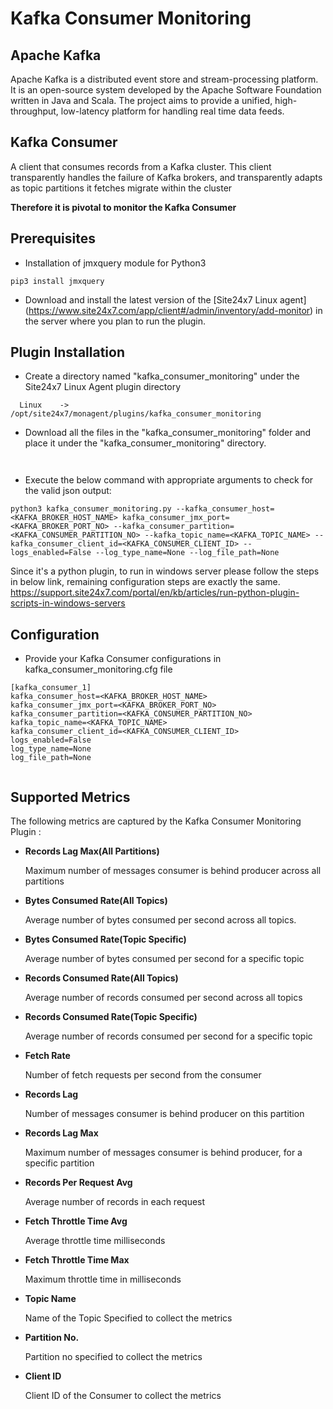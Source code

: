 # **Kafka Consumer Monitoring**

## Apache Kafka

Apache Kafka is a distributed event store and stream-processing platform. It is an open-source system developed by the Apache Software Foundation written in Java and Scala. The project aims to provide a unified, high-throughput, low-latency platform for handling real time data feeds.

## Kafka Consumer

A client that consumes records from a Kafka cluster. This client transparently handles the failure of Kafka brokers, and transparently adapts as topic partitions it fetches migrate within the cluster

**Therefore it is pivotal to monitor the Kafka Consumer**

## Prerequisites
 - Installation of jmxquery module for Python3
```
pip3 install jmxquery
```

 - Download and install the latest version of the [Site24x7 Linux agent] (https://www.site24x7.com/app/client#/admin/inventory/add-monitor) in the server where you plan to run the plugin.

## Plugin Installation

- Create a directory named "kafka_consumer_monitoring" under the Site24x7 Linux Agent plugin directory

```
  Linux    ->   /opt/site24x7/monagent/plugins/kafka_consumer_monitoring
```

 - Download all the files in the "kafka_consumer_monitoring" folder and place it under the "kafka_consumer_monitoring" directory. 

```


```

- Execute the below command with appropriate arguments to check for the valid json output:

```
python3 kafka_consumer_monitoring.py --kafka_consumer_host=<KAFKA_BROKER_HOST_NAME> kafka_consumer_jmx_port=<KAFKA_BROKER_PORT_NO> --kafka_consumer_partition=<KAFKA_CONSUMER_PARTITION_NO> --kafka_topic_name=<KAFKA_TOPIC_NAME> --kafka_consumer_client_id=<KAFKA_CONSUMER_CLIENT_ID> --logs_enabled=False --log_type_name=None --log_file_path=None
```
Since it's a python plugin, to run in windows server please follow the steps in below link, remaining configuration steps are exactly the same.
https://support.site24x7.com/portal/en/kb/articles/run-python-plugin-scripts-in-windows-servers


## Configuration

- Provide your Kafka Consumer configurations in kafka_consumer_monitoring.cfg file

```
[kafka_consumer_1]
kafka_consumer_host=<KAFKA_BROKER_HOST_NAME>
kafka_consumer_jmx_port=<KAFKA_BROKER_PORT_NO>
kafka_consumer_partition=<KAFKA_CONSUMER_PARTITION_NO>
kafka_topic_name=<KAFKA_TOPIC_NAME>
kafka_consumer_client_id=<KAFKA_CONSUMER_CLIENT_ID>
logs_enabled=False
log_type_name=None
log_file_path=None


```

## Supported Metrics
The following metrics are captured by the Kafka Consumer Monitoring Plugin :

- **Records Lag Max(All Partitions)**
    
    Maximum number of messages consumer is behind producer across all partitions

- **Bytes Consumed Rate(All Topics)**
    
    Average number of bytes consumed per second across all topics.

- **Bytes Consumed Rate(Topic Specific)**

    Average number of bytes consumed per second for a specific topic

- **Records Consumed Rate(All Topics)**

    Average number of records consumed per second across all topics

- **Records Consumed Rate(Topic Specific)**

    Average number of records consumed per second for a specific topic

- **Fetch Rate**

    Number of fetch requests per second from the consumer

- **Records Lag**

    Number of messages consumer is behind producer on this partition

- **Records Lag Max**

    Maximum number of messages consumer is behind producer, for a specific partition

- **Records Per Request Avg**

    Average number of records in each request

- **Fetch Throttle Time Avg**

    Average throttle time milliseconds

- **Fetch Throttle Time Max**

    Maximum throttle time in milliseconds
- **Topic Name**

    Name of the Topic Specified to collect the metrics

- **Partition No.**

    Partition no specified to collect the metrics

- **Client ID**
    
    Client ID of the Consumer to collect the metrics







